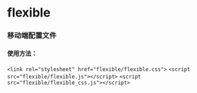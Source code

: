 # flexible

### 移动端配置文件

#### 使用方法：

`<link rel="stylesheet" href="flexible/flexible.css">`
`<script src="flexible/flexible.js"></script>`
`<script src="flexible/flexible_css.js"></script>`